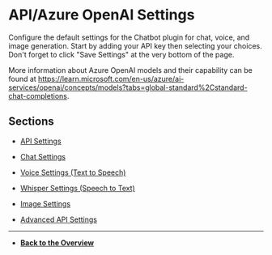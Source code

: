 # API/Azure OpenAI Settings

Configure the default settings for the Chatbot plugin for chat, voice, and image generation. Start by adding your API key then selecting your choices. Don't forget to click "Save Settings" at the very bottom of the page.

More information about Azure OpenAI models and their capability can be found at https://learn.microsoft.com/en-us/azure/ai-services/openai/concepts/models?tabs=global-standard%2Cstandard-chat-completions.

## Sections

- [API Settings](api-settings.md)

- [Chat Settings](chat-settings.md)

- [Voice Settings (Text to Speech)](voice-settings.md)

- [Whisper Settings (Speech to Text)](whisper-settings.md)

- [Image Settings](image-settings.md)

- [Advanced API Settings](advanced-api-settings.md)

---

- **[Back to the Overview](/overview.md)**



